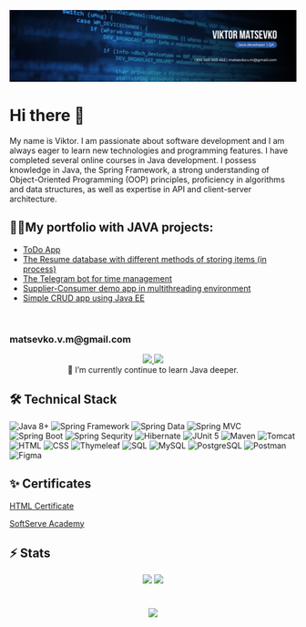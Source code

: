 <!--
**matsevkoVM/matsevkoVM** is a ✨ _special_ ✨ repository because its `README.md` (this file) appears on your GitHub profile.

Here are some ideas to get you started:

- 🔭 I’m currently working on ...
- 🌱 I’m currently learning ...
- 👯 I’m looking to collaborate on ...
- 🤔 I’m looking for help with ...
- 💬 Ask me about ...
- 📫 How to reach me: ...
- 😄 Pronouns: ...
- ⚡ Fun fact: ...
-->

<p align="center">
<img src="https://github.com/matsevkoVM/matsevkoVM/blob/main/LinkedIn%20cover%20-%201.png" alt="Header"/>
</p>
<h1>
Hi there 👋
</h1>
<p>
My name is Viktor. I am passionate about software development and I 
am always eager to learn new technologies and programming features. 
I have completed several online courses in Java development. I possess knowledge in Java, the Spring Framework, a strong understanding of Object-Oriented Programming (OOP) principles, proficiency in algorithms and data structures, as well as expertise in API and client-server architecture.
</p>

👨‍💻My portfolio with JAVA projects:
------------------------------------
<p>
<ul>
        <li>
            <a href="https://github.com/matsevkoVM/ToDoREST_API"> 
                ToDo App
            </a>
        </li>
        <li>
            <a href="https://github.com/matsevkoVM/basejava"> 
                The Resume database with different methods of storing items (in process) 
            </a>
        </li>
        <li>
            <a href="https://github.com/matsevkoVM/Matsevko_Pomodoro_Bot_TG"> 
                The Telegram bot for time management 
            </a>
        </li>
        <li>
                <a href="https://github.com/matsevkoVM/Supplier-Consumer_Demo">
                        Supplier-Consumer demo app in multithreading environment
                </a>
        </li>
        <li>
                <a href="https://github.com/matsevkoVM/Primitive-CRUD-app">
                        Simple CRUD app using Java EE
                </a>
        </li>
</ul>
<br>
<h3 allign="center>"
    💬 How to reach me: <a href='mailto:matsevko.v.m@gmail.com'>matsevko.v.m@gmail.com</a> 
</h3>
<p align='center'>
   <a href="https://www.linkedin.com/in/viktor-matsevko-b6ba6519a/" target="_blank" rel="noopener noreferer">
       <img src="https://img.shields.io/badge/linkedin-%230077B5.svg?&style=for-the-badge&logo=linkedin&logoColor=white"/>
   </a>
   <a href="https://t.me/matsevkoVM" target="_blank" rel="noopener noreferer">
       <img src="https://img.shields.io/badge/Telegram-2CA5E0?style=for-the-badge&logo=telegram&logoColor=white"/>
   </a>
   <br>
  🌱 I’m currently continue to learn Java deeper.


## 🛠 Technical Stack 
![Java 8+](https://img.shields.io/badge/-Java-2C2C38?style=for-the-badge&logo=oracle&logoColor=C74634)
![Spring Framework](https://img.shields.io/badge/-Spring-2C2C38?style=for-the-badge&logo=spring)
![Spring Data](https://img.shields.io/badge/-Spring_Data-2C2C38?style=for-the-badge&logo=spring)
![Spring MVC](https://img.shields.io/badge/-Spring_MVC-2C2C38?style=for-the-badge&logo=spring)
![Spring Boot](https://img.shields.io/badge/-Spring_Boot-2C2C38?style=for-the-badge&logo=spring)
![Spring Sequrity](https://img.shields.io/badge/-Spring_Sequrity-2C2C38?style=for-the-badge&logo=spring)
![Hibernate](https://img.shields.io/badge/-Hibernate-2C2C38?style=for-the-badge&logo=hibernate)
![JUnit 5](https://img.shields.io/badge/-JUnit-2C2C38?style=for-the-badge&logo=junit5)
![Maven](https://img.shields.io/badge/-Maven-2C2C38?style=for-the-badge&logo=apachemaven)
![Tomcat](https://img.shields.io/badge/-Tomcat-2C2C38?style=for-the-badge&logo=apachetomcat)
![HTML](https://img.shields.io/badge/-HTML-2C2C38?style=for-the-badge&logo=html5)
![CSS](https://img.shields.io/badge/-CSS-2C2C38?style=for-the-badge&logo=CSS3)
![Thymeleaf](https://img.shields.io/badge/-Thymeleaf-2C2C38?style=for-the-badge&logo=Thymeleaf)
![SQL](https://img.shields.io/badge/-SQL-2C2C38?style=for-the-badge&logo=SQL)
![MySQL](https://img.shields.io/badge/-MySQL-2C2C38?style=for-the-badge&logo=MySQL)
![PostgreSQL](https://img.shields.io/badge/-PostgreSQL-2C2C38?style=for-the-badge&logo=PostgreSQL)
![Postman](https://img.shields.io/badge/-Postman-2C2C38?style=for-the-badge&logo=Postman)
![Figma](https://img.shields.io/badge/-Figma-2C2C38?style=for-the-badge&logo=Figma)
    
<h2> ✨ Certificates </h2>  
<p align='left'>
    <a href="https://drive.google.com/file/d/1dEp0L4r6ga0Azx3qYKQujuYAI5jUASq8/view?usp=share_link">
        HTML Certificate
    </a>
</p>
<p align='left'>
        <a href="https://github.com/matsevkoVM/Certificates/blob/main/SoftServe%20Academy.pdf">
                SoftServe Academy
        </a>
</p>
<h2> ⚡ Stats </h2>
<p align='center'>
   <a href="https://github-readme-stats.vercel.app/api?username=matsevkoVM&show_icons=true&count_private=true"><img
           height=150
           src="https://github-readme-stats.vercel.app/api?username=matsevkoVM&show_icons=true&count_private=true&theme=merko"/></a>
   <a href="https://github.com/matsevkoVM/github-readme-stats"><img height=150
                                                                  src="https://github-readme-stats.vercel.app/api/top-langs/?username=matsevkoVM&layout=compact&theme=merko"/></a>
</p>

<div align="center" style="margin: 40px 0">
   <a href="https://github.com/matsevkoVM/github-profile-views-counter">
       <img width="175px" src="https://komarev.com/ghpvc/?username=matsevkoVM&color=DE002D">
   </a>
</div>


